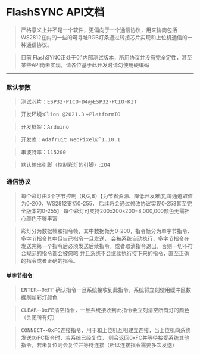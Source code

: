 # FlashSYNC API文档
> 严格意义上并不是一个软件，更偏向于一个通信协议，用来协商包括WS2812在内的一些的可寻址RGB灯条通过转接芯片实现和上位机通信的一种通信协议。


>目前 FlashSYNC正处于0.1内部测试版本，所用协议并没有完全定性，甚至某些API尚未实现，请各位基于此开发时请勿使用硬编码
***

### 默认参数
> 测试芯片：<kbd>ESP32-PICO-D4</kbd>@<kbd>ESP32-PCIO-KIT</kbd>

> 开发环境:<kbd>Clion @2021.3</kbd> +<kbd>PlatformIO</kbd> 

> 开发框架：<kbd>Arduino</kbd>

> 开发库：<kbd>Adafruit NeoPixel@^1.10.1</kbd>

> 串波特率：<kbd>115200</kbd>

> 默认输出引脚（控制彩灯的引脚）:<kbd>IO4</kbd>


### 通信协议
> 每个彩灯由3个字节控制（R,G,B）【为节省资源、降低开发难度,每通道取值为0-200，WS2812支持0-255，
> 后续将会通过修改协议实现0-253甚至完全版本的0-255】
每个彩灯可支持200x200x200=8,000,000颜色无需担心颜色不够丰富  


>彩灯分为数据帧和指令帧，其中数据帧为0-200，指令帧分为单字节指令、多字节指令其中但自己指令一旦发送，
> 会被系统自动执行，多字节指令在发送完第一个指令后必须发送后续指令，或者取消指令退出，否则一切不符合规范的指令都会被忽略
> 并且系统不会继续执行接下来的指令，直至正确的指令或者正确的指令。

#### 单字节指令:
> <kbd>ENTER</kbd>--<kbd>0xFF</kbd> 确认指令一旦系统接收到此指令，系统将立刻使用缓冲区数据刷新彩灯颜色
 
> <kbd>CLEAR</kbd>--<kbd>0xFE</kbd>清空指令，一旦系统接收到此指令会立刻清空所有灯的颜色（关闭所有灯）

> <kbd>CONNECT</kbd>--<kbd>0xFC</kbd>连接指令，用于和上位机互相建立连接，当上位机向系统发送0xFC指令时，若系统已经复位，
> 则会返回0xFC并等待接受系统其他指令，若未复位则会复位并等待连接（所以连接指令需要多次发送）



